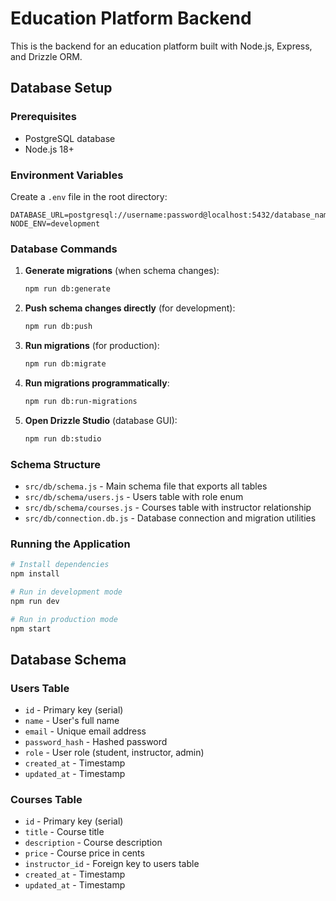 # Education Platform Backend

This is the backend for an education platform built with Node.js, Express, and Drizzle ORM.

## Database Setup

### Prerequisites

- PostgreSQL database
- Node.js 18+

### Environment Variables

Create a `.env` file in the root directory:

```
DATABASE_URL=postgresql://username:password@localhost:5432/database_name
NODE_ENV=development
```

### Database Commands

1. **Generate migrations** (when schema changes):

   ```bash
   npm run db:generate
   ```

2. **Push schema changes directly** (for development):

   ```bash
   npm run db:push
   ```

3. **Run migrations** (for production):

   ```bash
   npm run db:migrate
   ```

4. **Run migrations programmatically**:

   ```bash
   npm run db:run-migrations
   ```

5. **Open Drizzle Studio** (database GUI):
   ```bash
   npm run db:studio
   ```

### Schema Structure

- `src/db/schema.js` - Main schema file that exports all tables
- `src/db/schema/users.js` - Users table with role enum
- `src/db/schema/courses.js` - Courses table with instructor relationship
- `src/db/connection.db.js` - Database connection and migration utilities

### Running the Application

```bash
# Install dependencies
npm install

# Run in development mode
npm run dev

# Run in production mode
npm start
```

## Database Schema

### Users Table

- `id` - Primary key (serial)
- `name` - User's full name
- `email` - Unique email address
- `password_hash` - Hashed password
- `role` - User role (student, instructor, admin)
- `created_at` - Timestamp
- `updated_at` - Timestamp

### Courses Table

- `id` - Primary key (serial)
- `title` - Course title
- `description` - Course description
- `price` - Course price in cents
- `instructor_id` - Foreign key to users table
- `created_at` - Timestamp
- `updated_at` - Timestamp
